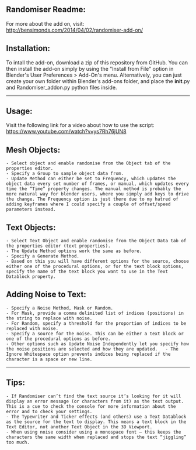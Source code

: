 Randomiser Readme:
------------------------------

For more about the add on, visit: http://bensimonds.com/2014/04/02/randomiser-add-on/

Installation:
----------------
To intall the add-on, download a zip of this repository from GitHub. You can then install the add-on simply by using the "Install from File" option in Blender's User Preferences > Add-On's menu. Alternatively, you can just create your own folder within Blender's add-ons folder, and place the __init__.py and Randomiser_addon.py python files inside.


----------
Usage:
----------

Visit the following link for a video about how to use the script:
https://www.youtube.com/watch?v=ys7Rh76jUN8

Mesh Objects:
-------------------

	- Select object and enable randomise from the Object tab of the properties editor.
	- Specify a Group to sample object data from.
	- Update Method can either be set to Frequency, which updates the object data every set number of frames, or manual, which updates every time the “Time” property changes. The manual method is probably the more natural way for blender users, where you simply add keys to drive the change. The Frequency option is just there due to my hatred of adding keyframes where I could specify a couple of offset/speed parameters instead.

Text Objects:
-----------------
	- Select Text Object and enable randomise from the Object Data tab of the properties editor (text properties).
	- The Update Method options work the same as before.
	- Specify a Generate Method.
	- Based on this you will have different options for the source, choose either one of the procedural options, or for the text block options, specify the name of the text block you want to use in the Text Datablock property.

Adding Noise to Text:
-----------------------------
	- Specify a Noise Method, Mask or Random.
	- For Mask, provide a comma delimited list of indices (positions) in the string to replace with noise.
	- For Random, specify a threshold for the proportion of indices to be replaced with noise.
	- Specify a source for the noise. This can be either a text block or one of the procedural options as before.
	- Other options such as Update Noise Independently let you specify how the noise positions are selected and how they are updated. 	- The Ignore Whitespace option prevents indices being replaced if the character is a space or new line.

-------
Tips:
-------

	- If Randomiser can’t find the text source it’s looking for it will display an error message (or characters from it) as the text output. This is a cue to check the console for more information about the error and to check your settings.
	- The Typewriter and Ticker effects (and others) use a Text Datablock as the source for the text to display. This means a text block in the Text Editor, not another Text Object in the 3D Viewport.
	- When using noise consider using a monospace font – this keeps the characters the same width when replaced and stops the text “jiggling” too much.